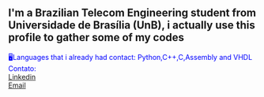<style>p{color:Blue;}</style>
## I'm a Brazilian Telecom Engineering student from Universidade de Brasília (UnB), i actually use this profile to gather some of my codes
🖥️Languages that i already had contact: Python,C++,C,Assembly and VHDL
Contato: <br>
[Linkedin](https://www.linkedin.com/in/luiz-fernando-28aa5417a/)<br>
[Email](mailto:luizfernandoap90@gmail.com?subject=[GitHub]%20Source%20Han%20Sans)<br>
<!--
**LeFosq/Lefosq** is a ✨ _special_ ✨ repository because its `README.md` (this file) appears on your GitHub profile.

Here are some ideas to get you started:

- 🔭 I’m currently working on ...
- 🌱 I’m currently learning ...
- 👯 I’m looking to collaborate on ...
- 🤔 I’m looking for help with ...
- 💬 Ask me about ...
- 📫 How to reach me: ...
- 😄 Pronouns: ...
- ⚡ Fun fact: ...
-->

